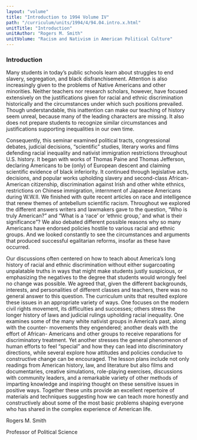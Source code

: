 ```yaml
---
layout: "volume"
title: "Introduction to 1994 Volume IV"
path: "/curriculum/units/1994/4/94.04.intro.x.html"
unitTitle: "Introduction"
unitAuthor: "Rogers M. Smith"
unitVolume: "Racism and Nativism in American Political Culture"
---
```

<body>
<h3>
Introduction
</h3>
Many students in today’s public schools learn about struggles to end slavery, segregation, and black disfranchisement. Attention is also increasingly given to the problems of Native Americans and other minorities. Neither teachers nor research scholars, however, have focused extensively on the justifications given for racial and ethnic discrimination historically and the circumstances under which such positions prevailed. Though understandable, this inattention can make our teaching of history seem unreal, because many of the leading characters are missing. It also does not prepare students to recognize similar circumstances and justifications supporting inequalities in our own time.
<p>
Consequently, this seminar examined political tracts, congressional debates, judicial decisions, “scientific” studies, literary works and films defending racial inequality and nativist immigration restrictions throughout U.S. history. It began with works of Thomas Paine and Thomas Jefferson, declaring Americans to be (only) of European descent and claiming scientific evidence of black inferiority. It continued through legislative acts, decisions, and popular works upholding slavery and second-class African-American citizenship, discrimination against Irish and other white ethnics, restrictions on Chinese immigration, internment of Japanese Americans during W.W.II. We finished with quite recent articles on race and intelligence that renew themes of antebellum scientific racism. Throughout we explored the different answers writers and lawmakers gave to the question, “Who is truly American?” and “What is a ‘race’ or ‘ethnic group,’ and what is their significance”? We also debated different possible reasons why so many Americans have endorsed policies hostile to various racial and ethnic groups. And we looked constantly to see the circumstances and arguments that produced successful egalitarian reforms, insofar as these have occurred.
</p>
<p>
Our discussions often centered on how to teach about America’s long history of racial and ethnic discrimination without either sugarcoating unpalatable truths in ways that might make students justly suspicious, or emphasizing the negatives to the degree that students would wrongly feel no change was possible. We agreed that, given the different backgrounds, interests, and personalities of different classes and teachers, there was no general answer to this question. The curriculum units that resulted explore these issues in an appropriate variety of ways. One focuses on the modern civil rights movement, its difficulties and successes; others stress the longer history of laws and judicial rulings upholding racial inequality. One examines some of the many white nativist groups in America’s past, along with the counter- movements they engendered; another deals with the effort of African- Americans and other groups to receive reparations for discriminatory treatment. Yet another stresses the general phenomenon of human efforts to feel “special” and how they can lead into discriminatory directions, while several explore how attitudes and policies conducive to constructive change can be encouraged. The lesson plans include not only readings from American history, law, and literature but also films and documentaries, creative simulations, role-playing exercises, discussions with community leaders, and a remarkable variety of other methods of imparting knowledge and inspiring thought on these sensitive issues in positive ways. Together these units provide an excellent repertoire of materials and techniques suggesting how we can teach more honestly and constructively about some of the most basic problems shaping everyone who has shared in the complex experience of American life.
</p>
<p>
Rogers M. Smith
</p>
<p>
Professor of Political Science
</p>
</body>